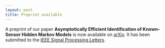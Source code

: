 ```yaml
---
layout: post
title: Preprint available 
---
```


A preprint of our paper **Asymptotically Efficient Identification of Known-Sensor Hidden
Markov Models** is now available on [arXiv](https://arxiv.org/abs/1702.00155). It has been
submitted to the [IEEE Signal Processing
Letters](http://signalprocessingsociety.org/publications-resources/ieee-signal-processing-letters/ieee-signal-processing-letters).

